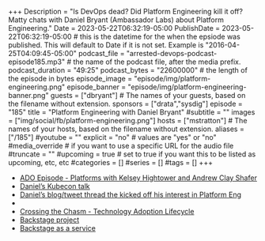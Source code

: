 +++
Description = "Is DevOps dead? Did Platform Engineering kill it off? Matty chats with Daniel Bryant (Ambassador Labs) about Platform Engineering."
Date = 2023-05-22T06:32:19-05:00
PublishDate = 2023-05-22T06:32:19-05:00 # this is the datetime for the when the epsiode was published. This will default to Date if it is not set. Example is "2016-04-25T04:09:45-05:00"
podcast_file = "arrested-devops-podcast-episode185.mp3" # the name of the podcast file, after the media prefix.
podcast_duration = "49:25"
podcast_bytes = "22600000" # the length of the episode in bytes
episode_image = "episode/img/platform-engineering.png"
episode_banner = "episode/img/platform-engineering-banner.png"
guests = ["dbryant"] # The names of your guests, based on the filename without extension.
sponsors = ["drata","sysdig"]
episode = "185"
title = "Platform Engineering with Daniel Bryant"
#subtitle = ""
images = ["img/social/fb/platform-engineering.png"]
hosts = ["mstratton"] # The names of your hosts, based on the filename without extension.
aliases = ["/185"]
#youtube = ""
explicit = "no" # values are "yes" or "no"
#media_override # if you want to use a specific URL for the audio file
#truncate = ""
#upcoming = true # set to true if you want this to be listed as upcoming, etc, etc
#categories = []
#series = []
#tags = []
+++
- [ADO Episode - Platforms with Kelsey Hightower and Andrew Clay Shafer](https://www.arresteddevops.com/platforms/)
- [Daniel’s Kubecon talk](https://www.youtube.com/watch?v=btUYeOa7JPI)
- [Daniel’s blog/tweet thread the kicked off his interest in Platform Eng](https://blog.getambassador.io/is-platform-engineering-the-new-devops-or-sre-472ed97a1885)
- [Spotify golden paths]: https://engineering.atspotify.com/2020/08/how-we-use-golden-paths-to-solve-fragmentation-in-our-software-ecosystem/
- [Crossing the Chasm - Technology Adoption Lifecycle](https://www.business-to-you.com/crossing-the-chasm-technology-adoption-life-cycle/)
- [Backstage project](https://backstage.io/)
- [Backstage as a service](https://roadie.io/)
